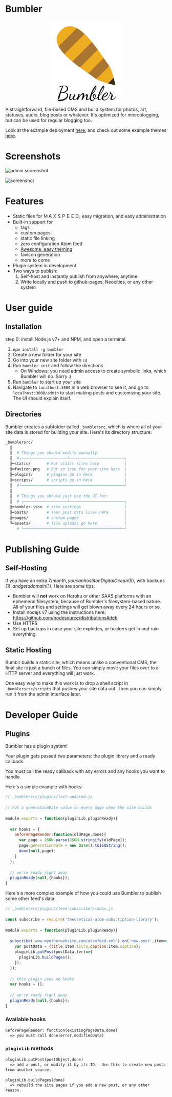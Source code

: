 # Bumbler

<p align="center">
  <img src="https://github.com/fenwick67/bumbler/raw/master/doc/bumbler-text.png"></img>
</p>

A straightforward, file-based CMS and build system for photos, art, statuses, audio, blog posts or whatever.  It's optimized for microblogging, but can be used for regular blogging too.

Look at the example deployment [here](https://bumblerexample.pw/), and check out some example themes [here](http://fenwick67.github.io/bumbler-themes).

# Screenshots

![admin screenshot](https://github.com/fenwick67/bumbler/raw/master/doc/admin-screenshot.png)

![screenshot](https://github.com/fenwick67/bumbler/raw/master/doc/screenshot.png)

# Features

* Static files for ＭＡＸＳＰＥＥＤ, easy migration, and easy administration
* Built-in support for
  * tags
  * custom pages
  * static file linking
  * zero configuration Atom feed
  * [Awesome, easy theming](http://fenwick67.github.io/bumbler-themes)
  * favicon generation
  * more to come
* Plugin system in development
* Two ways to publish:
  1. Self-host and instantly publish from anywhere, anytime
  2. Write locally and push to github-pages, Neocities, or any other system

# User guide

## Installation

step 0: install Node.js v7+ and NPM, and open a terminal.

1. `npm install -g bumbler`
2. Create a new folder for your site
3. Go into your new site folder with `cd`
4. Run `bumbler init` and follow the directions
    * On Windows, you need admin access to create symbolic links, which Bumbler will do.  Sorry :(
5. Run `bumbler` to start up your site
6. Navigate to `localhost:3000` in a web browser to see it, and go to `localhost:3000/admin` to start making posts and customizing your site.  The UI should explain itself.

## Directories

Bumbler creates a subfolder called `_bumblersrc`, which is where all of your site data is stored for building your site.  Here's its directory structure:

```bash
_bumblersrc/
  ║
  ║  # Things you should modify manually:
  ║  #┌────────────────────┴────────────────────────┐   
  ╠═static/       # Put static files here           │
  ╠═favicon.png   # Put an icon for your site here  │
  ╠═plugins/      # plugins go in here              |
  ╠═scripts/      # scripts go in here              |
  ║  #└─────────────────────────────────────────────┘
  ║
  ║  # Things you should just use the UI for:
  ║  # ┌───────────────────┴────────────────────────┐
  ╠═bumbler.json  # site settings                   │
  ╠═posts/        # Your post data lives here       │
  ╠═pages/        # custom pages                    │
  ╚═assets/       # file uploads go here            │
     # └────────────────────────────────────────────┘
```

# Publishing Guide

## Self-Hosting

If you have an extra $7/month, you can host it on DigitalOcean ($5), with backups ($1), and get a domain ($1).  Here are some tips:

* Bumbler will **not** work on Heroku or other SAAS platforms with an ephemeral filesystem, because of Bumbler's filesystem-based nature.  All of your files and settings will get blown away every 24 hours or so.
* Install nodejs v7 using the instructions here:  https://github.com/nodesource/distributions#deb
* Use HTTPS
* Set up backups in case your site explodes, or hackers get in and ruin everything.

## Static Hosting

Bumblr builds a static site, which means unlike a conventional CMS, the final site is just a bunch of files.  You can simply move your files over to a HTTP server and everything will just work.

One easy way to make this work is to drop a shell script in `_bumblersrsc/scripts` that pushes your site data out.  Then you can simply run it from the admin interface later.

# Developer Guide

## Plugins

Bumbler has a plugin system!

Your plugin gets passed two parameters: the plugin library and a ready callback.  

You must call the ready callback with any errors and any hooks you want to handle.  

Here's a simple example with hooks:

```javascript
// _bumblersrc/plugins/last-updated.js

// Put a generationDate value on every page when the site builds

module.exports = function(pluginLib,pluginReady){

  var hooks = {
    beforePageRender:function(oldPage,done){
      var page = JSON.parse(JSON.stringify(oldPage));
      page.generationDate = new Date().toISOString();
      done(null,page);
    }
  };

  // we're ready right away
  pluginReady(null,{hooks});
}
```

Here's a more complex example of how you could use Bumbler to publish some other feed's data:

```javascript
// _bumblersrc/plugins/feed-subscriber/index.js

const subscribe = require('theoretical-atom-subscription-library');

module.exports = function(pluginLib,pluginReady){

  subscribe('www.myotherwebsite.com/atomfeed.xml').on('new-post',item=>{
    var postData = {title:item.title,caption:item.caption};
    pluginLib.putPost(postData,(er)=>{      
      pluginLib.buildPages();
    });
  });

  // this plugin uses no hooks
  var hooks = {};

  // we're ready right away
  pluginReady(null,{hooks});
}

```

### Available hooks

```
beforePageRender: function(existingPageData,done)
  => you must call done(error,modifiedData)
```

### `pluginLib` methods

```
pluginLib.putPost(postObject,done)
  => add a post, or modify it by its ID.  Use this to create new posts from another source.

pluginLib.buildPages(done)
  => rebuild the site pages if you add a new post, or any other reason.
```
